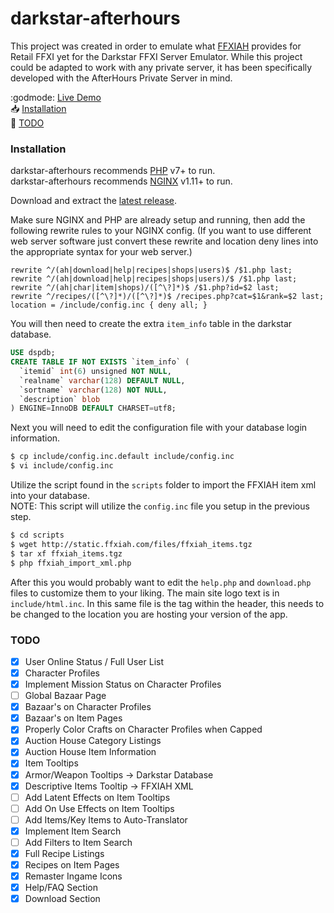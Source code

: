 # darkstar-afterhours

This project was created in order to emulate what [FFXIAH](http://www.ffxiah.com/) provides for Retail FFXI yet for the Darkstar FFXI Server Emulator. While this project could be adapted to work with any private server, it has been specifically developed with the AfterHours Private Server in mind.  

:godmode: [Live Demo](https://ffxi.kyau.net:4444/)  
:inbox_tray: [Installation](#installation)  
:memo: [TODO](#todo)

### Installation

darkstar-afterhours recommends [PHP](https://php.net/) v7+ to run.  
darkstar-afterhours recommends [NGINX](https://www.nginx.com/) v1.11+ to run.

Download and extract the [latest release](https://github.com/kyau/darkstar-afterhours/archive/master.zip).

Make sure NGINX and PHP are already setup and running, then add the following rewrite rules to your NGINX config. (If you want to use different web server software just convert these rewrite and location deny lines into the appropriate syntax for your web server.)

```nginx
rewrite ^/(ah|download|help|recipes|shops|users)$ /$1.php last;
rewrite ^/(ah|download|help|recipes|shops|users)/$ /$1.php last;
rewrite ^/(ah|char|item|shops)/([^\?]*)$ /$1.php?id=$2 last;
rewrite ^/recipes/([^\?]*)/([^\?]*)$ /recipes.php?cat=$1&rank=$2 last;
location = /include/config.inc { deny all; }
```

You will then need to create the extra `item_info` table in the darkstar database.

```sql
USE dspdb;
CREATE TABLE IF NOT EXISTS `item_info` (
  `itemid` int(6) unsigned NOT NULL,
  `realname` varchar(128) DEFAULT NULL,
  `sortname` varchar(128) NOT NULL,
  `description` blob
) ENGINE=InnoDB DEFAULT CHARSET=utf8;
```

Next you will need to edit the configuration file with your database login information.

```sh
$ cp include/config.inc.default include/config.inc
$ vi include/config.inc
```

Utilize the script found in the `scripts` folder to import the FFXIAH item xml into your database.  
NOTE: This script will utilize the `config.inc` file you setup in the previous step.

```sh
$ cd scripts
$ wget http://static.ffxiah.com/files/ffxiah_items.tgz
$ tar xf ffxiah_items.tgz
$ php ffxiah_import_xml.php
```

After this you would probably want to edit the `help.php` and `download.php` files to customize them to your liking. The main site logo text is in `include/html.inc`. In this same file is the <base> tag within the header, this needs to be changed to the location you are hosting your version of the app.

### TODO

- [x] User Online Status / Full User List
- [x] Character Profiles
- [x] Implement Mission Status on Character Profiles
- [ ] Global Bazaar Page
- [x] Bazaar's on Character Profiles
- [x] Bazaar's on Item Pages
- [x] Properly Color Crafts on Character Profiles when Capped
- [x] Auction House Category Listings
- [x] Auction House Item Information
- [x] Item Tooltips
- [x] Armor/Weapon Tooltips -> Darkstar Database
- [x] Descriptive Items Tooltip -> FFXIAH XML
- [ ] Add Latent Effects on Item Tooltips
- [ ] Add On Use Effects on Item Tooltips
- [ ] Add Items/Key Items to Auto-Translator
- [x] Implement Item Search
- [ ] Add Filters to Item Search
- [x] Full Recipe Listings
- [x] Recipes on Item Pages
- [x] Remaster Ingame Icons
- [x] Help/FAQ Section
- [x] Download Section
